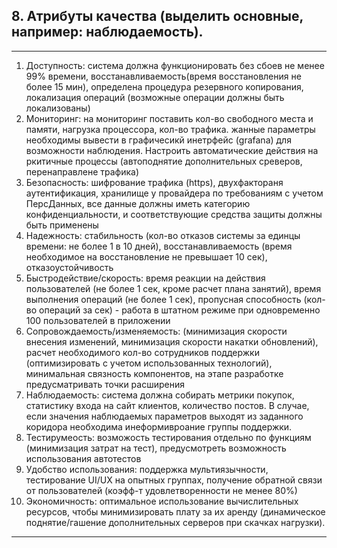 ## 8. Атрибуты качества (выделить основные, например: наблюдаемость).


---
1.	Доступность: система должна функционировать без сбоев не менее 99% времени, восстанавливаемость(время восстановления не более 15 мин), определена процедура резервного копирования, локализация операций (возможные операции должны быть локализованы) 
2.	Мониторинг: на мониторинг поставить кол-во свободного места и памяти, нагрузка процессора, кол-во трафика. жанные параметры необходимы вывести в графичесикй инетрфейс (grafana) для возможности наблюдения. Настроить автоматические действия на ркитичные процессы (автоподнятие дополнительных среверов, перенаправлене трафика) 
3.	Безопасность: шифрование трафика (https), двухфактораня аутентификация, хранилище у провайдера по требованиям с учетом ПерсДанных, все данные должны иметь категорию конфиденциальности, и соответствующие средства защиты должны быть применены
4.	Надежность: стабильность (кол-во отказов системы за единцы времени: не более 1 в 10 дней), восстанавливаемость (время необходимое на восстановление не превышает 10 сек), отказоустойчивость
5.	Быстродействие/скорость: время реакции на действия пользователей (не более 1 сек, кроме расчет плана занятий), время выполнения операций (не более 1 сек), пропусная способность (кол-во операций за сек) - работа в штатном режиме при одновременно 100 пользователей в приложении
6.	Сопровождаемость/изменяемость: (минимизация скорости внесения изменений, минимизация скорости накатки обновлений), расчет необходимого кол-во сотрудников поддержки (оптимизировать с учетом использованных технологий),  минимальная связность компонентов, на этапе разработке предусматривать точки расширения
7.	Наблюдаемость: система должна собирать метрики покупок, статистику входа на сайт клиентов, количество постов. В случае, если значения наблюдаемых параметров выходят из заданного коридора необходима инеформивроание группы поддержки.
8.	Тестирумеость: возможость тестирования отдельно по функциям (минимизация затрат на тест), предусмотреть возможность использования автотестов
9.	Удобство использования: поддержка мультиязычности, тестирование UI/UX на опытных группах, получение обратной связи от пользователей (коэфф-т удовлетворенности не менее 80%) 
10.	Экономичность: оптимальное использование вычислительных ресурсов, чтобы минимизировать плату за их аренду (динамическое поднятие/гашение дополнительных серверов при скачках нагрузки).

---
